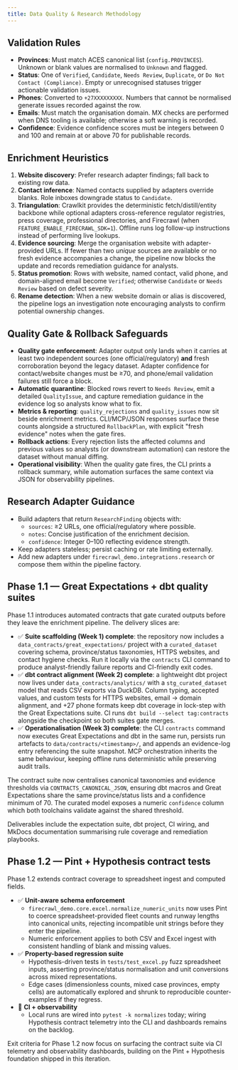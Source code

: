 ```yaml
---
title: Data Quality & Research Methodology
---
```


## Validation Rules

- **Provinces**: Must match ACES canonical list (`config.PROVINCES`). Unknown or blank values are normalised to `Unknown` and flagged.
- **Status**: One of `Verified`, `Candidate`, `Needs Review`, `Duplicate`, or `Do Not Contact (Compliance)`. Empty or unrecognised statuses trigger actionable validation issues.
- **Phones**: Converted to `+27XXXXXXXXX`. Numbers that cannot be normalised generate issues recorded against the row.
- **Emails**: Must match the organisation domain. MX checks are performed when DNS tooling is available; otherwise a soft warning is recorded.
- **Confidence**: Evidence confidence scores must be integers between 0 and 100 and remain at or above 70 for publishable records.

## Enrichment Heuristics

1. **Website discovery**: Prefer research adapter findings; fall back to existing row data.
2. **Contact inference**: Named contacts supplied by adapters override blanks. Role inboxes downgrade status to `Candidate`.
3. **Triangulation**: Crawlkit provides the deterministic fetch/distill/entity backbone while optional adapters cross-reference regulator registries, press coverage, professional directories, and Firecrawl (when `FEATURE_ENABLE_FIRECRAWL_SDK=1`). Offline runs log follow-up instructions instead of performing live lookups.
4. **Evidence sourcing**: Merge the organisation website with adapter-provided URLs. If fewer than two _unique_ sources are available or no fresh evidence accompanies a change, the pipeline now blocks the update and records remediation guidance for analysts.
5. **Status promotion**: Rows with website, named contact, valid phone, and domain-aligned email become `Verified`; otherwise `Candidate` or `Needs Review` based on defect severity.
6. **Rename detection**: When a new website domain or alias is discovered, the pipeline logs an investigation note encouraging analysts to confirm potential ownership changes.

## Quality Gate & Rollback Safeguards

- **Quality gate enforcement**: Adapter output only lands when it carries at least two independent sources (one official/regulatory) **and** fresh corroboration beyond the legacy dataset. Adapter confidence for contact/website changes must be ≥70, and phone/email validation failures still force a block.
- **Automatic quarantine**: Blocked rows revert to `Needs Review`, emit a detailed `QualityIssue`, and capture remediation guidance in the evidence log so analysts know what to fix.
- **Metrics & reporting**: `quality_rejections` and `quality_issues` now sit beside enrichment metrics. CLI/MCP/JSON responses surface these counts alongside a structured `RollbackPlan`, with explicit "fresh evidence" notes when the gate fires.
- **Rollback actions**: Every rejection lists the affected columns and previous values so analysts (or downstream automation) can restore the dataset without manual diffing.
- **Operational visibility**: When the quality gate fires, the CLI prints a rollback summary, while automation surfaces the same context via JSON for observability pipelines.

## Research Adapter Guidance

- Build adapters that return `ResearchFinding` objects with:
  - `sources`: ≥2 URLs, one official/regulatory where possible.
  - `notes`: Concise justification of the enrichment decision.
  - `confidence`: Integer 0–100 reflecting evidence strength.
- Keep adapters stateless; persist caching or rate limiting externally.
- Add new adapters under `firecrawl_demo.integrations.research` or compose them within the pipeline factory.

## Phase 1.1 — Great Expectations + dbt quality suites

Phase 1.1 introduces automated contracts that gate curated outputs before they
leave the enrichment pipeline. The delivery slices are:

- ✅ **Suite scaffolding (Week 1) complete**: the repository now includes a
  `data_contracts/great_expectations/` project with a `curated_dataset`
  covering schema, province/status taxonomies, HTTPS websites, and contact
  hygiene checks. Run it locally via the `contracts` CLI command to produce
  analyst-friendly failure reports and CI-friendly exit codes.
- ✅ **dbt contract alignment (Week 2) complete**: a lightweight dbt project now
  lives under `data_contracts/analytics/` with a `stg_curated_dataset` model that reads CSV
  exports via DuckDB. Column typing, accepted values, and custom tests for HTTPS
  websites, email → domain alignment, and +27 phone formats keep dbt coverage in
  lock-step with the Great Expectations suite. CI runs `dbt build --select
  tag:contracts` alongside the checkpoint so both suites gate merges.
- ✅ **Operationalisation (Week 3) complete**: the CLI `contracts` command now
  executes Great Expectations and dbt in the same run, persists run artefacts to
  `data/contracts/<timestamp>/`, and appends an evidence-log entry referencing
  the suite snapshot. MCP orchestration inherits the same behaviour, keeping
  offline runs deterministic while preserving audit trails.

The contract suite now centralises canonical taxonomies and evidence thresholds
via `CONTRACTS_CANONICAL_JSON`, ensuring dbt macros and Great Expectations share
the same province/status lists and a confidence minimum of 70. The curated model
exposes a numeric `confidence` column which both toolchains validate against the
shared threshold.

Deliverables include the expectation suite, dbt project, CI wiring, and MkDocs
documentation summarising rule coverage and remediation playbooks.

## Phase 1.2 — Pint + Hypothesis contract tests

Phase 1.2 extends contract coverage to spreadsheet ingest and computed fields.

- ✅ **Unit-aware schema enforcement**
  - `firecrawl_demo.core.excel.normalize_numeric_units` now uses Pint to coerce
    spreadsheet-provided fleet counts and runway lengths into canonical units,
    rejecting incompatible unit strings before they enter the pipeline.
  - Numeric enforcement applies to both CSV and Excel ingest with consistent
    handling of blank and missing values.
- ✅ **Property-based regression suite**
  - Hypothesis-driven tests in `tests/test_excel.py` fuzz spreadsheet inputs,
    asserting province/status normalisation and unit conversions across mixed
    representations.
  - Edge cases (dimensionless counts, mixed case provinces, empty cells) are
    automatically explored and shrunk to reproducible counter-examples if they
    regress.
- 🚧 **CI + observability**
  - Local runs are wired into `pytest -k normalizes` today; wiring Hypothesis
    contract telemetry into the CLI and dashboards remains on the backlog.

Exit criteria for Phase 1.2 now focus on surfacing the contract suite via CI
telemetry and observability dashboards, building on the Pint + Hypothesis
foundation shipped in this iteration.
